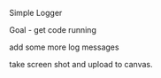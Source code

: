 Simple Logger

Goal  -   get code running

add some more log messages

take screen shot  and upload to canvas.
